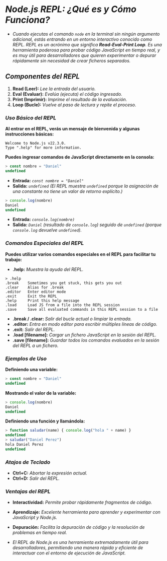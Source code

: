 <!-- Autor: Daniel Benjamin Perez Morales -->
<!-- GitHub: https://github.com/DanielPerezMoralesDev13 -->
<!-- Correo electrónico: danielperezdev@proton.me -->

# ***Node.js REPL: ¿Qué es y Cómo Funciona?***

- *Cuando ejecutas el comando `node` en la terminal sin ningún argumento adicional, estás entrando en un entorno interactivo conocido como REPL. REPL es un acrónimo que significa **Read-Eval-Print Loop**. Es una herramienta poderosa para probar código JavaScript en tiempo real, y es muy útil para desarrolladores que quieren experimentar o depurar rápidamente sin necesidad de crear ficheros separados.*

## ***Componentes del REPL***

1. **Read (Leer):** *Lee la entrada del usuario.*
2. **Eval (Evaluar):** *Evalúa (ejecuta) el código ingresado.*
3. **Print (Imprimir):** *Imprime el resultado de la evaluación.*
4. **Loop (Bucle):** *Vuelve al paso de lectura y repite el proceso.*

### ***Uso Básico del REPL***

**Al entrar en el REPL, verás un mensaje de bienvenida y algunas instrucciones básicas:**

```plaintext
Welcome to Node.js v22.3.0.
Type ".help" for more information.
```

**Puedes ingresar comandos de JavaScript directamente en la consola:**

```javascript
> const nombre = "Daniel"
undefined
```

- **Entrada:** *`const nombre = "Daniel"`*
- **Salida:** *`undefined` (El REPL muestra `undefined` porque la asignación de una constante no tiene un valor de retorno explícito.)*

```javascript
> console.log(nombre)
Daniel
undefined
```

- **Entrada:** *`console.log(nombre)`*
- **Salida:** *`Daniel` (resultado de `console.log`) seguido de `undefined` (porque `console.log` devuelve `undefined`).*

### ***Comandos Especiales del REPL***

**Puedes utilizar varios comandos especiales en el REPL para facilitar tu trabajo:**

- **.help:** *Muestra la ayuda del REPL.*

```plaintext
> .help
.break    Sometimes you get stuck, this gets you out
.clear    Alias for .break
.editor   Enter editor mode
.exit     Exit the REPL
.help     Print this help message
.load     Load JS from a file into the REPL session
.save     Save all evaluated commands in this REPL session to a file
```

- **.break / .clear:** *Salir del bucle actual o limpiar la entrada.*
- **.editor:** *Entra en modo editor para escribir múltiples líneas de código.*
- **.exit:** *Salir del REPL.*
- **.load [filename]:** *Cargar un fichero JavaScript en la sesión del REPL.*
- **.save [filename]:** *Guardar todos los comandos evaluados en la sesión del REPL a un fichero.*

### ***Ejemplos de Uso***

**Definiendo una variable:**

```javascript
> const nombre = "Daniel"
undefined
```

**Mostrando el valor de la variable:**

```javascript
> console.log(nombre)
Daniel
undefined
```

**Definiendo una función y llamándola:**

```javascript
> function saludar(name) { console.log("hola " + name) }
undefined
> saludar("Daniel Perez")
hola Daniel Perez
undefined
```

### ***Atajos de Teclado***

- **Ctrl+C:** *Abortar la expresión actual.*
- **Ctrl+D:** *Salir del REPL.*

### ***Ventajas del REPL***

- **Interactividad:** *Permite probar rápidamente fragmentos de código.*
- **Aprendizaje:** *Excelente herramienta para aprender y experimentar con JavaScript y Node.js.*
- **Depuración:** *Facilita la depuración de código y la resolución de problemas en tiempo real.*

- *El REPL de Node.js es una herramienta extremadamente útil para desarrolladores, permitiendo una manera rápida y eficiente de interactuar con el entorno de ejecución de JavaScript.*
